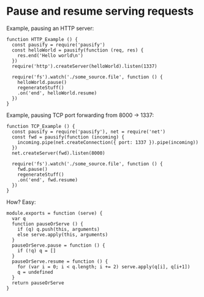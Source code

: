 # Pause and resume serving requests

Example, pausing an HTTP server:

    function HTTP_Example () {
      const pausify = require('pausify')
      const helloWorld = pausify(function (req, res) {
        res.end('Hello world\n')
      })
      require('http').createServer(helloWorld).listen(1337)

      require('fs').watch('./some_source.file', function () {
        helloWorld.pause()
        regenerateStuff()
        .on('end', helloWorld.resume)
      })
    }

Example, pausing TCP port forwarding from 8000 &rarr; 1337:

    function TCP_Example () {
      const pausify = require('pausify'), net = require('net')
      const fwd = pausify(function (incoming) {
        incoming.pipe(net.createConnection({ port: 1337 }).pipe(incoming))
      })
      net.createServer(fwd).listen(8000)

      require('fs').watch('./some_source.file', function () {
        fwd.pause()
        regenerateStuff()
        .on('end', fwd.resume)
      })
    }

How? Easy:

    module.exports = function (serve) {
      var q
      function pauseOrServe () {
        if (q) q.push(this, arguments)
        else serve.apply(this, arguments)
      }
      pauseOrServe.pause = function () {
        if (!q) q = []
      }
      pauseOrServe.resume = function () {
        for (var i = 0; i < q.length; i += 2) serve.apply(q[i], q[i+1])
        q = undefined
      }
      return pauseOrServe
    }